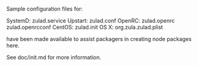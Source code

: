 Sample configuration files for:

SystemD: zulad.service
Upstart: zulad.conf
OpenRC:  zulad.openrc
         zulad.openrcconf
CentOS:  zulad.init
OS X:    org.zula.zulad.plist

have been made available to assist packagers in creating node packages here.

See doc/init.md for more information.
